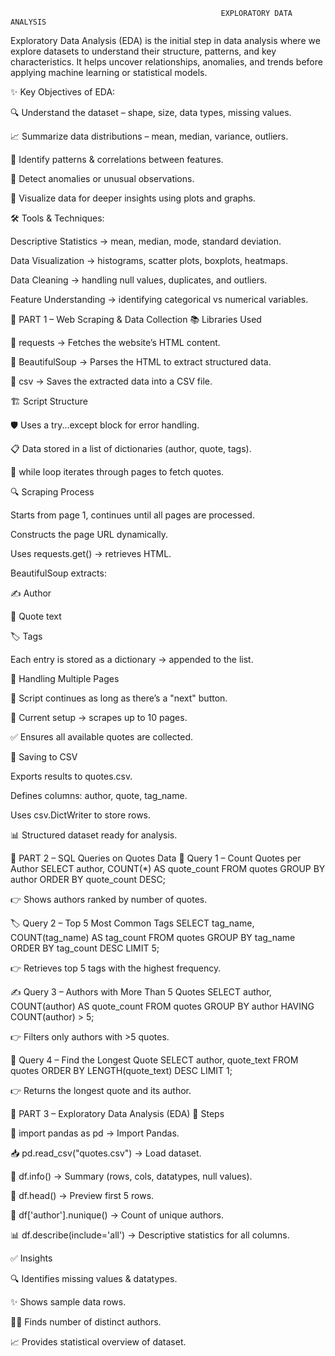 
                                                   EXPLORATORY DATA ANALYSIS

                                                                                 
Exploratory Data Analysis (EDA) is the initial step in data analysis where we explore datasets to understand their structure, patterns, and key characteristics.
It helps uncover relationships, anomalies, and trends before applying machine learning or statistical models.

✨ Key Objectives of EDA:

🔍 Understand the dataset – shape, size, data types, missing values.

📈 Summarize data distributions – mean, median, variance, outliers.

🧩 Identify patterns & correlations between features.

🚨 Detect anomalies or unusual observations.

🎨 Visualize data for deeper insights using plots and graphs.

🛠️ Tools & Techniques:

Descriptive Statistics → mean, median, mode, standard deviation.

Data Visualization → histograms, scatter plots, boxplots, heatmaps.

Data Cleaning → handling null values, duplicates, and outliers.

Feature Understanding → identifying categorical vs numerical variables.


🧩 PART 1 – Web Scraping & Data Collection
📚 Libraries Used

🔗 requests → Fetches the website’s HTML content.

🥣 BeautifulSoup → Parses the HTML to extract structured data.

📂 csv → Saves the extracted data into a CSV file.

🏗️ Script Structure

🛡️ Uses a try...except block for error handling.

📋 Data stored in a list of dictionaries (author, quote, tags).

🔄 while loop iterates through pages to fetch quotes.

🔍 Scraping Process

Starts from page 1, continues until all pages are processed.

Constructs the page URL dynamically.

Uses requests.get() → retrieves HTML.

BeautifulSoup extracts:

✍️ Author

💬 Quote text

🏷️ Tags

Each entry is stored as a dictionary → appended to the list.

📑 Handling Multiple Pages

🔄 Script continues as long as there’s a "next" button.

📌 Current setup → scrapes up to 10 pages.

✅ Ensures all available quotes are collected.

💾 Saving to CSV

Exports results to quotes.csv.

Defines columns: author, quote, tag_name.

Uses csv.DictWriter to store rows.

📊 Structured dataset ready for analysis.

🧩 PART 2 – SQL Queries on Quotes Data
🔎 Query 1 – Count Quotes per Author
SELECT author, COUNT(*) AS quote_count
FROM quotes
GROUP BY author
ORDER BY quote_count DESC;


👉 Shows authors ranked by number of quotes.

🏷️ Query 2 – Top 5 Most Common Tags
SELECT tag_name, COUNT(tag_name) AS tag_count
FROM quotes
GROUP BY tag_name
ORDER BY tag_count DESC
LIMIT 5;


👉 Retrieves top 5 tags with the highest frequency.

✍️ Query 3 – Authors with More Than 5 Quotes
SELECT author, COUNT(author) AS quote_count
FROM quotes
GROUP BY author
HAVING COUNT(author) > 5;


👉 Filters only authors with >5 quotes.

📏 Query 4 – Find the Longest Quote
SELECT author, quote_text
FROM quotes
ORDER BY LENGTH(quote_text) DESC
LIMIT 1;


👉 Returns the longest quote and its author.

🧩 PART 3 – Exploratory Data Analysis (EDA)
📂 Steps

🐼 import pandas as pd → Import Pandas.

📥 pd.read_csv("quotes.csv") → Load dataset.

📝 df.info() → Summary (rows, cols, datatypes, null values).

👀 df.head() → Preview first 5 rows.

🔢 df['author'].nunique() → Count of unique authors.

📊 df.describe(include='all') → Descriptive statistics for all columns.

✅ Insights

🔍 Identifies missing values & datatypes.

✨ Shows sample data rows.

👩‍💻 Finds number of distinct authors.

📈 Provides statistical overview of dataset.
